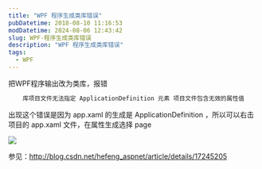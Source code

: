 ```yaml
---
title: "WPF 程序生成类库错误"
pubDatetime: 2018-08-10 11:16:53
modDatetime: 2024-08-06 12:43:42
slug: WPF-程序生成类库错误
description: "WPF 程序生成类库错误"
tags:
  - WPF
---
```





把WPF程序输出改为类库，报错
```csharp
    库项目文件无法指定 ApplicationDefinition 元素 项目文件包含无效的属性值
```

<!--more-->


<!-- CreateTime:2018/8/10 19:16:53 -->

<!-- csdn -->

出现这个错误是因为 app.xaml 的生成是 ApplicationDefinition ，所以可以右击项目的  app.xaml 文件，在属性生成选择 page

![](images/img-AwCCAwMAItoFADbzBgABAAQArj4BAGZDAgBo6AkA6Nk%3D%2F2017531-modify-05488028c3c6d4754f0ad8a74d16c87e.jpg)

参见：http://blog.csdn.net/hefeng_aspnet/article/details/17245205

